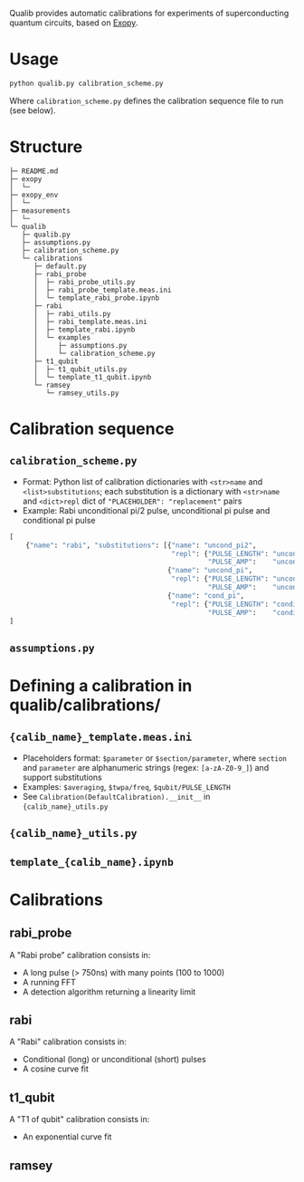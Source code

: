 Qualib provides automatic calibrations for experiments of superconducting quantum circuits, based on [Exopy](https://github.com/Exopy/exopy).

# Usage

```bash
python qualib.py calibration_scheme.py
```

Where `calibration_scheme.py` defines the calibration sequence file to run (see below).

# Structure

```text
├─ README.md
├─ exopy
│  └─
├─ exopy_env
│  └─
├─ measurements
│  └─
└─ qualib
   ├─ qualib.py
   ├─ assumptions.py
   ├─ calibration_scheme.py
   └─ calibrations
      ├─ default.py
      ├─ rabi_probe
      │  ├─ rabi_probe_utils.py
      │  ├─ rabi_probe_template.meas.ini
      │  └─ template_rabi_probe.ipynb
      ├─ rabi
      │  ├─ rabi_utils.py
      │  ├─ rabi_template.meas.ini
      │  ├─ template_rabi.ipynb
      │  └─ examples
      │     ├─ assumptions.py
      │     └─ calibration_scheme.py
      ├─ t1_qubit
      │  ├─ t1_qubit_utils.py
      │  └─ template_t1_qubit.ipynb
      └─ ramsey
         └─ ramsey_utils.py
```

# Calibration sequence

## `calibration_scheme.py`

- Format: Python list of calibration dictionaries with `<str>name` and `<list>substitutions`; each substitution is a dictionary with `<str>name` and `<dict>repl` dict of `"PLACEHOLDER": "replacement"` pairs
- Example: Rabi unconditional pi/2 pulse, unconditional pi pulse and conditional pi pulse

```python
[
    {"name": "rabi", "substitutions": [{"name": "uncond_pi2",
                                        "repl": {"PULSE_LENGTH": "unconditional_pi2_pulse_length",
                                                 "PULSE_AMP":    "unconditional_pi2_pulse_amp"}},
                                       {"name": "uncond_pi",
                                        "repl": {"PULSE_LENGTH": "unconditional_pi_pulse_length",
                                                 "PULSE_AMP":    "unconditional_pi_pulse_amp"}},
                                       {"name": "cond_pi",
                                        "repl": {"PULSE_LENGTH": "conditional_pi_pulse_length",
                                                 "PULSE_AMP":    "conditional_pi_pulse_amp"}}]}
]
```

## `assumptions.py`

# Defining a calibration in qualib/calibrations/

## `{calib_name}_template.meas.ini`

- Placeholders format: `$parameter` or `$section/parameter`, where `section` and `parameter` are alphanumeric strings (regex: `[a-zA-Z0-9_]`) and support substitutions
- Examples: `$averaging`, `$twpa/freq`, `$qubit/PULSE_LENGTH`
- See `Calibration(DefaultCalibration).__init__` in `{calib_name}_utils.py`

## `{calib_name}_utils.py`

## `template_{calib_name}.ipynb`

# Calibrations

## rabi_probe

A "Rabi probe" calibration consists in:

- A long pulse (> 750ns) with many points (100 to 1000)
- A running FFT
- A detection algorithm returning a linearity limit

## rabi

A "Rabi" calibration consists in:

- Conditional (long) or unconditional (short) pulses
- A cosine curve fit

## t1_qubit

A "T1 of qubit" calibration consists in:

- An exponential curve fit

## ramsey
